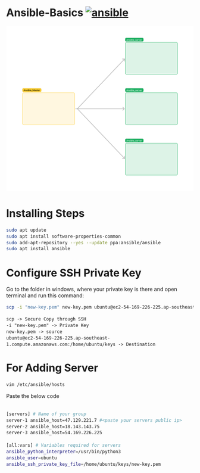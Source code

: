 # Ansible-Basics <a href="https://www.ansible.com/" target="_blank" rel="noreferrer"> <img src="https://www.vectorlogo.zone/logos/ansible/ansible-icon.svg" alt="ansible" width="40" height="40"/> </a>
![ansible](https://github.com/harshitsahu2311/Ansible-Basics/blob/main/ansible.jpg)

# Installing Steps
```sh
sudo apt update
sudo apt install software-properties-common
sudo add-apt-repository --yes --update ppa:ansible/ansible
sudo apt install ansible
```
# Configure SSH Private Key
Go to the folder in windows, where your private key is there and open terminal and run this command:
```sh
scp -i "new-key.pem" new-key.pem ubuntu@ec2-54-169-226-225.ap-southeast-1.compute.amazonaws.com:/home/ubuntu/keys
```
`scp -> Secure Copy through SSH` <br>
`-i "new-key.pem" -> Private Key` <br>
`new-key.pem -> source` <br>
`ubuntu@ec2-54-169-226-225.ap-southeast-1.compute.amazonaws.com:/home/ubuntu/keys -> Destination` <br>


# For Adding Server
```sh
vim /etc/ansible/hosts
```
Paste the below code 
```sh

[servers] # Name of your group
server-1 ansible_host=47.129.221.7 #<paste your servers public ip>
server-2 ansible_host=18.143.143.75
server-3 ansible_host=54.169.226.225

[all:vars] # Variables required for servers
ansible_python_interpreter=/usr/bin/python3
ansible_user=ubuntu
ansible_ssh_private_key_file=/home/ubuntu/keys/new-key.pem

```
